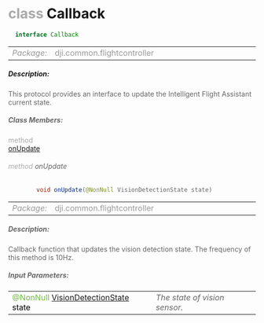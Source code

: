 <div class="article"><h1 ><font color="#AAA">class </font>Callback</h1></div>

~~~java
  interface Callback 
~~~

<html><table class="table-supportedby"><tr valign="top"><td width=15%><font color="#999"><i>Package:</i></td><td width=85%><font color="#999">dji.common.flightcontroller</td></tr></table></html>



##### Description:



<font color="#666">This protocol provides an interface to update the Intelligent Flight Assistant current state.



##### Class Members:

<div class="api-row" id="djiintelligentflightassistant_updatevisiondetectionstate"><div class="api-col left"></div><div class="api-col middle" style="color:#AAA">method</div><div class="api-col right"><a class="trigger" href="#djiintelligentflightassistant_updatevisiondetectionstate_inline">onUpdate</a></div></div><div class="inline-doc" id="djiintelligentflightassistant_updatevisiondetectionstate_inline"

><div class="article"><h6 ><font color="#AAA">method </font>onUpdate</h6></div>

~~~java
        void onUpdate(@NonNull VisionDetectionState state)
~~~

<html><table class="table-supportedby"><tr valign="top"><td width=15%><font color="#999"><i>Package:</i></td><td width=85%><font color="#999">dji.common.flightcontroller</td></tr></table></html>



##### Description:



<font color="#666">Callback function that updates the vision detection state. The frequency of this method is 10Hz.



##### Input Parameters:

<html><table class="table-inline-parameters"><tr valign="top"><td><font color="#70BF41">@NonNull <a href="/Components/VisionDetectionState/DJIVisionDetectionState.html#djivisiondetectionstate">VisionDetectionState</a> <font color="#000">state</td><td><font color="#666"><i>The state of vision sensor.</i></td></tr></table></html></div>


